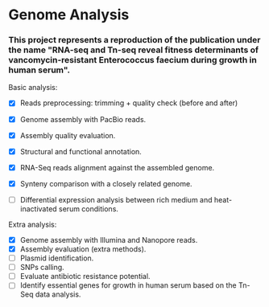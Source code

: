 # Genome Analysis
### This project represents a reproduction of the publication under the name "RNA-seq and Tn-seq reveal fitness determinants of vancomycin-resistant Enterococcus faecium during growth in human serum".


Basic analysis:
- [x] Reads preprocessing: trimming + quality check (before and after)
- [x] Genome assembly with PacBio reads.
- [x] Assembly quality evaluation.
- [x] Structural and functional annotation.
- [x] RNA-Seq reads alignment against the assembled genome.
- [x] Synteny comparison with a closely related genome.
- [ ] Differential expression analysis between rich medium and heat-inactivated serum conditions.


Extra analysis:
- [x] Genome assembly with Illumina and Nanopore reads.
- [x] Assembly evaluation (extra methods).
- [ ] Plasmid identification.
- [ ] SNPs calling.
- [ ] Evaluate antibiotic resistance potential.
- [ ] Identify essential genes for growth in human serum based on the Tn-Seq data analysis.
